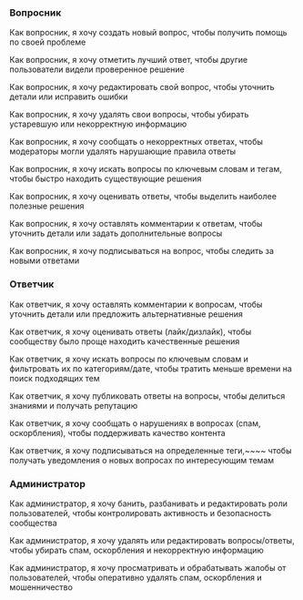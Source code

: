 ﻿### Вопросник

Как вопросник, я хочу создать новый вопрос, чтобы получить помощь по своей проблеме

Как вопросник, я хочу отметить лучший ответ, чтобы другие пользователи видели проверенное решение

Как вопросник, я хочу редактировать свой вопрос, чтобы уточнить детали или исправить ошибки

Как вопросник, я хочу удалять свои вопросы, чтобы убирать устаревшую или некорректную информацию

Как вопросник, я хочу сообщать о некорректных ответах, чтобы модераторы могли удалять нарушающие правила ответы

Как вопросник, я хочу искать вопросы по ключевым словам и тегам, чтобы быстро находить существующие решения

Как вопросник, я хочу оценивать ответы, чтобы выделить наиболее полезные решения

Как вопросник, я хочу оставлять комментарии к ответам, чтобы уточнить детали или задать дополнительные вопросы

Как вопросник, я хочу подписываться на вопрос, чтобы следить за новыми ответами

### Ответчик

Как ответчик, я хочу оставлять комментарии к вопросам, чтобы уточнить детали или предложить альтернативные решения

Как ответчик, я хочу оценивать ответы (лайк/дизлайк), чтобы сообществу было проще находить качественные решения

Как ответчик, я хочу искать вопросы по ключевым словам и фильтровать их по категориям/дате,
чтобы тратить меньше времени на поиск подходящих тем

Как ответчик, я хочу публиковать ответы на вопросы, чтобы делиться знаниями и получать репутацию

Как ответчик, я хочу сообщать о нарушениях в вопросах (спам, оскорбления), чтобы поддерживать качество контента

Как ответчик, я хочу подписываться на определенные теги,~~~~
чтобы получать уведомления о новых вопросах по интересующим темам

### Администратор

Как администратор, я хочу банить, разбанивать и редактировать роли пользователей,
чтобы контролировать активность и безопасность сообщества

Как администратор, я хочу удалять или редактировать вопросы/ответы,
чтобы убирать спам, оскорбления и некорректную информацию

Как администратор, я хочу просматривать и обрабатывать жалобы от пользователей,
чтобы оперативно удалять спам, оскорбления и мошенничество



